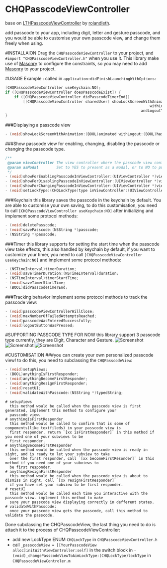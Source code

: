 CHQPasscodeViewController
=========================
base on [LTHPasscodeViewController](https://github.com/rolandleth/LTHPasscodeViewController) by [rolandleth](https://github.com/rolandleth).

add passcode to your app, including digit, letter and gesture passcode, and you would be able to customise your own passcode view, and change them freely when using.

#INSTALLAION
Drag the `CHQPasscodeViewController` to your project, and `#import "CHQPasscodeViewController.h"` when you use it. 
This library make use of [Masonry](https://github.com/Masonry/Masonry) to configure the constraints, so you may need to add [Masonry](https://github.com/Masonry/Masonry) to your project.

#USAGE
Example : called in `application:didFinishLaunchingWithOptions:`
```Objective-C
[CHQPasscodeViewController useKeychain:NO];
if ([CHQPasscodeViewController doesPasscodeExist]) {
    if ([CHQPasscodeViewController didPasscodeTimerEnd])
        [[CHQPasscodeViewController sharedUser] showLockScreenWithAnimation:YES
                                                                 withLogout:NO
                                                             andLogoutTitle:nil];
}
```
###Displaying a passcode view
```Objective-C
- (void)showLockScreenWithAnimation:(BOOL)animated withLogout:(BOOL)hasLogout andLogoutTitle:(NSString*)logoutTitle;
```
###Show passcode view for enabling, changing, disabling the passcode or changing the passcode type.
```Objective-C
/**
 @param viewController The view controller where the passcode view controller will be displayed.
 @param asModal        Set to YES to present as a modal, or to NO to push on the current nav stack.
 */
- (void)showForEnablingPasscodeInViewController:(UIViewController *)viewController asModal:(BOOL)isModal;
- (void)showForDisablingPasscodeInViewController:(UIViewController *)viewController asModal:(BOOL)isModal;
- (void)showForChangingPasscodeInViewController:(UIViewController *)viewController asModal:(BOOL)isModal;
- (void)setLockType:(CHQLockType)type inViewController:(UIViewController *)viewController asModal:(BOOL)isModal
```
###Keychain
this library saves the passcode in the keychain by default. You are able to customise your own saving, to do this customisation, you need to call `[CHQPasscodeViewController useKeychain:NO]` after initializing and implement some protocol methods:
```Objective-C
- (void)deletePasscode;
- (void)savePasscode:(NSString *)passcode;
- (NSString *)passcode;
```

###Timer
this library supports for setting the start time when the passcode view take effects, this also handled by keychain by default, if you want to customize your timer, you need to call `[CHQPasscodeViewController useKeychain:NO]` and implement some protocol methods:
```Objective-C
- (NSTimeInterval)timerDuration;
- (void)saveTimerDuration:(NSTimeInterval)duration;
- (NSTimeInterval)timerStartTime;
- (void)saveTimerStartTime;
- (BOOL)didPasscodeTimerEnd;
```

###Tracking behavior
implement some protocol methods to track the passcode view:
```Objective-C
- (void)passcodeViewControllerWillClose;
- (void)maxNumberOfFailedAttemptsReached;
- (void)passcodeWasEnteredSuccessfully;
- (void)logoutButtonWasPressed;
```
#SUPPORTING PASSCODE TYPE FOR NOW
this library support 3 passcode type currently, they are Digit, Character and Gesture.
![Screenshot](https://github.com/stoncle/CHQPasscodeViewController/image/digit.png)
![Screenshot](https://github.com/stoncle/CHQPasscodeViewController/image/character.png)
![Screenshot](https://github.com/stoncle/CHQPasscodeViewController/image/gesture.png)

#CUSTOMISATION
###you can create your own personalized passcode view!
to do this, you need to subclassing the `CHQPasscodeView`:
```Objective-C
- (void)setupViews;
- (BOOL)anythingIsFirstResponder;
- (void)anythingBecomeFirstResponder;
- (void)anythingResignFirstResponder;
- (void)resetUI;
- (void)validateWithPasscode:(NSString *)typedString;
```
    # setupViews
      this method would be called when the passcode view is first generated, implement this method to configure your 
      passcode view.
    # anythingIsFirstResponder
      this method would be called to comfirm that is some of compoments(like textfileds) in your passcode view is 
      first responder. return `[xx isFirstResponder]` in this method if you need one of your subviews to be 
      first responder.
    # anythingBecomeFirstResponder
      this method would be called when the passcode view is ready in sight, and is ready to let your subview to take 
      over the first responder, call `[xx becomeFirstResonder]` in this method if you need one of your subviews to 
      be first responder.
    # anythingResignFirstResponder
      this method would be called when the passcode view is about to dismiss in sight, call `[xx resignFirstResponder]`
      if you have set your subview to be first responder.
    # resetUI
      this method would be called each time you interactive with the passcode view. implement this method to make 
      sure your passcode view displaying correctly in defferent states.
    # validateWithPasscode:
      once your passcode view gets the passcode, call this method to validate the passcode.
Done subclassing the CHQPasscodeView, the last thing you need to do is attach it to the process of       CHQPasscodeViewController:
* add new LockType ENUM `CHQLockType` in `CHQPasscodeViewController.h`
* call `_passcodeView = [[YourPasscodeView alloc]initWithViewController:self]` in the switch block in 
  `- (void)_changePasscodeViewToAimLockType:(CHQLockType)lockType` in `CHQPasscodeViewControler.m`
